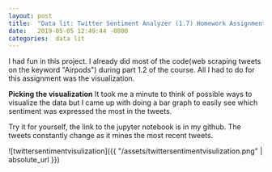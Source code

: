 ```yaml
---
layout: post
title:  "Data lit: Twitter Sentiment Analyzer (1.7) Homework Assignment"
date:   2019-05-05 12:49:44 -0800
categories:  data lit
---
```

I had fun in this project. I already did most of the code(web scraping tweets
  on the keyword "Airpods") during part 1.2 of the course. All I had to do for
  this assignment was the visualization.

**Picking the visualization**
It took me a minute to think of possible
ways to visualize the data but I came up with doing a bar graph to easily see
which sentiment was expressed the most in the tweets.

Try it for yourself, the link to the jupyter notebook is in my github.
The tweets constantly change as it mines the most recent tweets.

![twittersentimentvisulization]({{ "/assets/twittersentimentvisulization.png" | absolute_url }})
